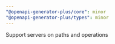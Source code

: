 ```yaml
---
"@openapi-generator-plus/core": minor
"@openapi-generator-plus/types": minor
---
```


Support servers on paths and operations
